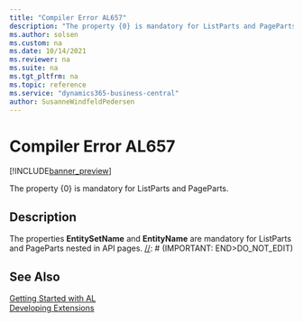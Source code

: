 ```yaml
---
title: "Compiler Error AL657"
description: "The property {0} is mandatory for ListParts and PageParts."
ms.author: solsen
ms.custom: na
ms.date: 10/14/2021
ms.reviewer: na
ms.suite: na
ms.tgt_pltfrm: na
ms.topic: reference
ms.service: "dynamics365-business-central"
author: SusanneWindfeldPedersen
---
```

[//]: # (START>DO_NOT_EDIT)
[//]: # (IMPORTANT:Do not edit any of the content between here and the END>DO_NOT_EDIT.)
[//]: # (Any modifications should be made in the .xml files in the ModernDev repo.)
# Compiler Error AL657

[!INCLUDE[banner_preview](../includes/banner_preview.md)]

The property {0} is mandatory for ListParts and PageParts.

## Description
The properties **EntitySetName** and **EntityName** are mandatory for ListParts and PageParts nested in API pages.
[//]: # (IMPORTANT: END>DO_NOT_EDIT)
## See Also  
[Getting Started with AL](../devenv-get-started.md)  
[Developing Extensions](../devenv-dev-overview.md)  